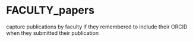# FACULTY_papers
capture publications by faculty if they remembered to include their ORCID when they submitted their publication
